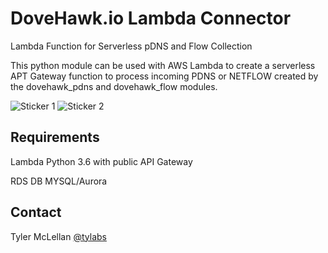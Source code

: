 # DoveHawk.io Lambda Connector

Lambda Function for Serverless pDNS and Flow Collection

This python module can be used with AWS Lambda to create a serverless APT Gateway function to process incoming PDNS or NETFLOW created by the dovehawk_pdns and dovehawk_flow modules.


![Sticker 1](https://dovehawk.io/images/dovehawk_sticker1.png "Sticker 1") ![Sticker 2](https://dovehawk.io/images/dovehawk_sticker2.png "Sticker 2")

## Requirements

Lambda Python 3.6 with public API Gateway

RDS DB MYSQL/Aurora

## Contact

Tyler McLellan [@tylabs](https://twitter.com/tylabs)

